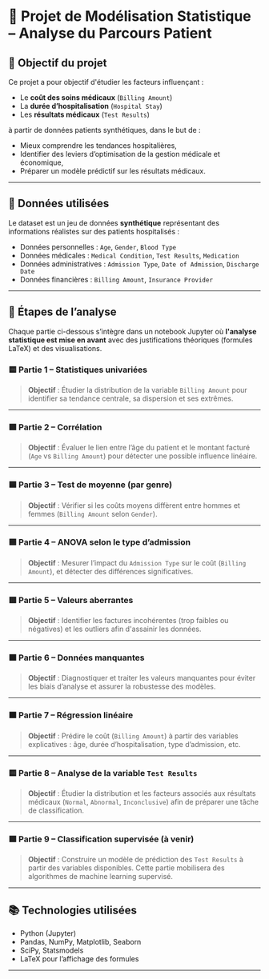 # 🏥 Projet de Modélisation Statistique – Analyse du Parcours Patient

## 🎯 Objectif du projet

Ce projet a pour objectif d'étudier les facteurs influençant :

- Le **coût des soins médicaux** (`Billing Amount`)
- La **durée d’hospitalisation** (`Hospital Stay`)
- Les **résultats médicaux** (`Test Results`)

à partir de données patients synthétiques, dans le but de :

- Mieux comprendre les tendances hospitalières,
- Identifier des leviers d’optimisation de la gestion médicale et économique,
- Préparer un modèle prédictif sur les résultats médicaux.

---

## 📁 Données utilisées

Le dataset est un jeu de données **synthétique** représentant des informations réalistes sur des patients hospitalisés :
- Données personnelles : `Age`, `Gender`, `Blood Type`
- Données médicales : `Medical Condition`, `Test Results`, `Medication`
- Données administratives : `Admission Type`, `Date of Admission`, `Discharge Date`
- Données financières : `Billing Amount`, `Insurance Provider`

---

## 🧪 Étapes de l’analyse

Chaque partie ci-dessous s’intègre dans un notebook Jupyter où **l'analyse statistique est mise en avant** avec des justifications théoriques (formules LaTeX) et des visualisations.

### 🟨 Partie 1 – Statistiques univariées
> **Objectif** : Étudier la distribution de la variable `Billing Amount` pour identifier sa tendance centrale, sa dispersion et ses extrêmes.

---

### 🟩 Partie 2 – Corrélation
> **Objectif** : Évaluer le lien entre l’âge du patient et le montant facturé (`Age` vs `Billing Amount`) pour détecter une possible influence linéaire.

---

### 🟦 Partie 3 – Test de moyenne (par genre)
> **Objectif** : Vérifier si les coûts moyens diffèrent entre hommes et femmes (`Billing Amount` selon `Gender`).

---

### 🟪 Partie 4 – ANOVA selon le type d’admission
> **Objectif** : Mesurer l’impact du `Admission Type` sur le coût (`Billing Amount`), et détecter des différences significatives.

---

### 🟥 Partie 5 – Valeurs aberrantes
> **Objectif** : Identifier les factures incohérentes (trop faibles ou négatives) et les outliers afin d'assainir les données.

---

### 🟧 Partie 6 – Données manquantes
> **Objectif** : Diagnostiquer et traiter les valeurs manquantes pour éviter les biais d’analyse et assurer la robustesse des modèles.

---

### 🟫 Partie 7 – Régression linéaire
> **Objectif** : Prédire le coût (`Billing Amount`) à partir des variables explicatives : âge, durée d’hospitalisation, type d’admission, etc.

---

### 🟨 Partie 8 – Analyse de la variable `Test Results`
> **Objectif** : Étudier la distribution et les facteurs associés aux résultats médicaux (`Normal`, `Abnormal`, `Inconclusive`) afin de préparer une tâche de classification.

---

### 🟩 Partie 9 – Classification supervisée (à venir)
> **Objectif** : Construire un modèle de prédiction des `Test Results` à partir des variables disponibles. Cette partie mobilisera des algorithmes de machine learning supervisé.

---

## 📚 Technologies utilisées

- Python (Jupyter)
- Pandas, NumPy, Matplotlib, Seaborn
- SciPy, Statsmodels
- LaTeX pour l’affichage des formules

---
